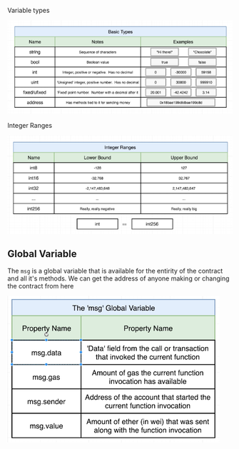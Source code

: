 Variable types

![something](../images/variable-types.png)

Integer Ranges

![something](../images/integer-ranges.png)

## Global Variable

The `msg` is a global variable that is available for the entirity of the contract and all it's methods. We can get the address of anyone making or changing the contract from here

![something](../images/msg.png)
